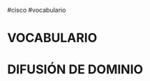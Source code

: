 #cisco #vocabulario

# VOCABULARIO


































































# DIFUSIÓN DE DOMINIO








































